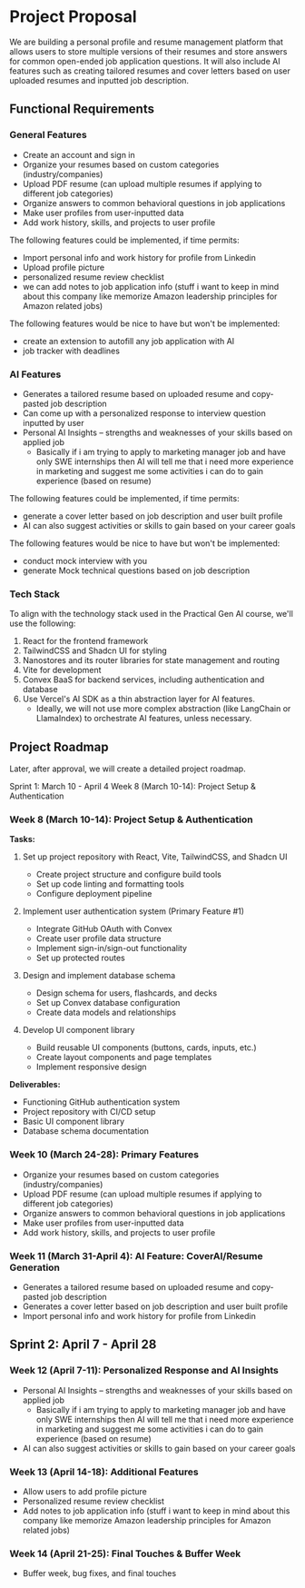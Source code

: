 # Project Proposal

We are building a personal profile and resume management platform that allows users to store multiple versions of their resumes and store answers for common open-ended job application questions. It will also include AI features such as creating tailored resumes and cover letters based on user uploaded resumes and inputted job description.

## Functional Requirements

### General Features

- Create an account and sign in
- Organize your resumes based on custom categories (industry/companies)
- Upload PDF resume (can upload multiple resumes if applying to different job categories)
- Organize answers to common behavioral questions in job applications
- Make user profiles from user-inputted data
- Add work history, skills, and projects to user profile

The following features could be implemented, if time permits:

- Import personal info and work history for profile from Linkedin
- Upload profile picture
- personalized resume review checklist
- we can add notes to job application info (stuff i want to keep in mind about this company like memorize Amazon leadership principles for Amazon related jobs)

The following features would be nice to have but won't be implemented:

- create an extension to autofill any job application with AI
- job tracker with deadlines

### AI Features

- Generates a tailored resume based on uploaded resume and copy-pasted job description
- Can come up with a personalized response to interview question inputted by user
- Personal AI Insights – strengths and weaknesses of your skills based on applied job
  - Basically if i am trying to apply to marketing manager job and have only SWE internships then AI will tell me that i need more experience in marketing and suggest me some activities i can do to gain experience (based on resume)

The following features could be implemented, if time permits:

- generate a cover letter based on job description and user built profile
- AI can also suggest activities or skills to gain based on your career goals

The following features would be nice to have but won't be implemented:

- conduct mock interview with you
- generate Mock technical questions based on job description

### Tech Stack

To align with the technology stack used in the Practical Gen AI course, we'll use the following:

1. React for the frontend framework
2. TailwindCSS and Shadcn UI for styling
3. Nanostores and its router libraries for state management and routing
4. Vite for development
5. Convex BaaS for backend services, including authentication and database
6. Use Vercel's AI SDK as a thin abstraction layer for AI features.
   - Ideally, we will not use more complex abstraction (like LangChain or LlamaIndex) to orchestrate AI features, unless necessary.

## Project Roadmap

Later, after approval, we will create a detailed project roadmap.

Sprint 1: March 10 - April 4
Week 8 (March 10-14): Project Setup & Authentication

### Week 8 (March 10-14): Project Setup & Authentication

**Tasks:**

1. Set up project repository with React, Vite, TailwindCSS, and Shadcn UI

   - Create project structure and configure build tools
   - Set up code linting and formatting tools
   - Configure deployment pipeline

2. Implement user authentication system (Primary Feature #1)

   - Integrate GitHub OAuth with Convex
   - Create user profile data structure
   - Implement sign-in/sign-out functionality
   - Set up protected routes

3. Design and implement database schema

   - Design schema for users, flashcards, and decks
   - Set up Convex database configuration
   - Create data models and relationships

4. Develop UI component library
   - Build reusable UI components (buttons, cards, inputs, etc.)
   - Create layout components and page templates
   - Implement responsive design

**Deliverables:**

- Functioning GitHub authentication system
- Project repository with CI/CD setup
- Basic UI component library
- Database schema documentation

### Week 10 (March 24-28): Primary Features

- Organize your resumes based on custom categories (industry/companies)
- Upload PDF resume (can upload multiple resumes if applying to different job categories)
- Organize answers to common behavioral questions in job applications
- Make user profiles from user-inputted data
- Add work history, skills, and projects to user profile

### Week 11 (March 31-April 4): AI Feature: CoverAI/Resume Generation

- Generates a tailored resume based on uploaded resume and copy-pasted job description
- Generates a cover letter based on job description and user built profile
- Import personal info and work history for profile from Linkedin

## Sprint 2: April 7 - April 28

### Week 12 (April 7-11): Personalized Response and AI Insights

- Personal AI Insights – strengths and weaknesses of your skills based on applied job
  - Basically if i am trying to apply to marketing manager job and have only SWE internships then AI will tell me that i need more experience in marketing and suggest me some activities i can do to gain experience (based on resume)
- AI can also suggest activities or skills to gain based on your career goals

### Week 13 (April 14-18): Additional Features

- Allow users to add profile picture
- Personalized resume review checklist
- Add notes to job application info (stuff i want to keep in mind about this company like memorize Amazon leadership principles for Amazon related jobs)

### Week 14 (April 21-25): Final Touches & Buffer Week

- Buffer week, bug fixes, and final touches
